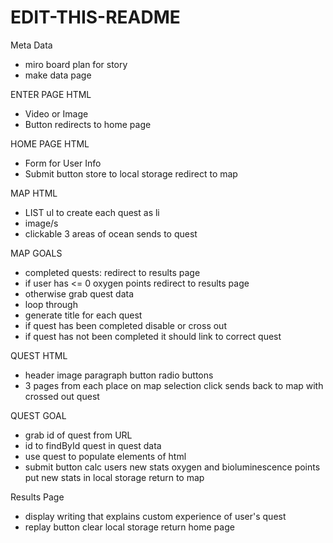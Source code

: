 # EDIT-THIS-README
Meta Data
- miro board plan for story
- make data page

ENTER PAGE HTML
- Video or Image
- Button 
    redirects to home page


HOME PAGE HTML
- Form for User Info
- Submit button
    store to local storage
    redirect to map

MAP HTML
- LIST ul to create each quest as li
- image/s
- clickable 3 areas of ocean
    sends to quest

MAP GOALS
- completed quests: redirect to results page
- if user has <= 0 oxygen points redirect to results page
- otherwise grab quest data
- loop through
- generate title for each quest
- if quest has been completed disable or cross out
- if quest has not been completed it should link to correct quest

QUEST HTML
- header image paragraph button radio buttons
- 3 pages from each place on map
    selection click sends back to map with crossed out quest

QUEST GOAL
- grab id of quest from URL
- id to findById quest in quest data
- use quest to populate elements of html
- submit button
    calc users new stats oxygen and bioluminescence points
    put new stats in local storage
    return to map

Results Page
- display writing that explains custom experience of user's quest
- replay button 
    clear local storage
    return home page
